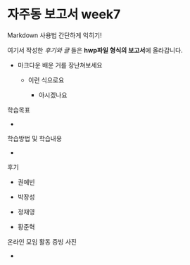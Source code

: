 # 자주동 보고서 week7  
Markdown 사용법 간단하게 익히기! 

여기서 작성한 _후기와 글_ 들은 **hwp파일 형식의 보고서**에 올라갑니다. 

 * 마크다운 배운 거를 장난쳐보세요
 
   * 이런 식으로요
    
     * 아시겠나요 

학습목표
 
 *
 
학습방법 및 학습내용

 * 

후기

 * 권예빈

 * 박장성

 * 정재영

 * 황준혁

온라인 모임 활동 증빙 사진

 * 
